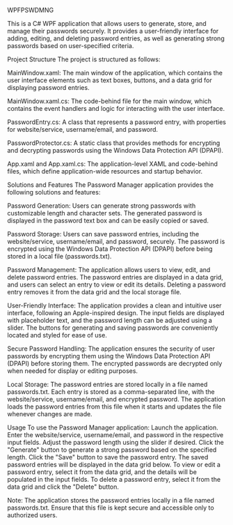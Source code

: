 WPFPSWDMNG 

This is a C# WPF application that allows users to generate, store, and manage their passwords securely. It provides a user-friendly interface for adding, editing, and deleting password entries, as well as generating strong passwords based on user-specified criteria.

Project Structure
The project is structured as follows:

MainWindow.xaml: 
The main window of the application, which contains the user interface elements such as text boxes, buttons, and a data grid for displaying password entries.

MainWindow.xaml.cs: 
The code-behind file for the main window, which contains the event handlers and logic for interacting with the user interface.

PasswordEntry.cs: 
A class that represents a password entry, with properties for website/service, username/email, and password.

PasswordProtector.cs: 
A static class that provides methods for encrypting and decrypting passwords using the Windows Data Protection API (DPAPI).

App.xaml and App.xaml.cs: 
The application-level XAML and code-behind files, which define application-wide resources and startup behavior.

Solutions and Features
The Password Manager application provides the following solutions and features:

Password Generation:
Users can generate strong passwords with customizable length and character sets. The generated password is displayed in the password text box and can be easily copied or saved.

Password Storage: 
Users can save password entries, including the website/service, username/email, and password, securely. The password is encrypted using the Windows Data Protection API (DPAPI) before being stored in a local file (passwords.txt).

Password Management: 
The application allows users to view, edit, and delete password entries. The password entries are displayed in a data grid, and users can select an entry to view or edit its details. Deleting a password entry removes it from the data grid and the local storage file.

User-Friendly Interface: 
The application provides a clean and intuitive user interface, following an Apple-inspired design. The input fields are displayed with placeholder text, and the password length can be adjusted using a slider. The buttons for generating and saving passwords are conveniently located and styled for ease of use.

Secure Password Handling: 
The application ensures the security of user passwords by encrypting them using the Windows Data Protection API (DPAPI) before storing them. The encrypted passwords are decrypted only when needed for display or editing purposes.

Local Storage: 
The password entries are stored locally in a file named passwords.txt. Each entry is stored as a comma-separated line, with the website/service, username/email, and encrypted password. The application loads the password entries from this file when it starts and updates the file whenever changes are made.

Usage
To use the Password Manager application:
Launch the application.
Enter the website/service, username/email, and password in the respective input fields.
Adjust the password length using the slider if desired.
Click the "Generate" button to generate a strong password based on the specified length.
Click the "Save" button to save the password entry.
The saved password entries will be displayed in the data grid below.
To view or edit a password entry, select it from the data grid, and the details will be populated in the input fields.
To delete a password entry, select it from the data grid and click the "Delete" button.

Note: The application stores the password entries locally in a file named passwords.txt. Ensure that this file is kept secure and accessible only to authorized users.
